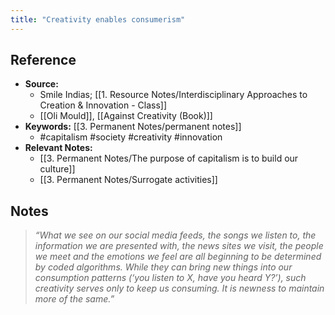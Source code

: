 ```yaml
---
title: "Creativity enables consumerism"
---
```

## Reference
- **Source:** 
	- Smile Indias; [[1. Resource Notes/Interdisciplinary Approaches to Creation & Innovation - Class]]
	- [[Oli Mould]], [[Against Creativity (Book)]]
- **Keywords:** [[3. Permanent Notes/permanent notes]]
	- #capitalism #society #creativity #innovation 
- **Relevant Notes:**
	- [[3. Permanent Notes/The purpose of capitalism is to build our culture]]
	- [[3. Permanent Notes/Surrogate activities]]
## Notes
> _“What we see on our social media feeds, the songs we listen to, the information we are presented with, the news sites we visit, the people we meet and the emotions we feel are all beginning to be determined by coded algorithms. While they can bring new things into our consumption patterns (‘you listen to X, have you heard Y?’), such creativity serves only to keep us consuming. It is newness to maintain more of the same.”_